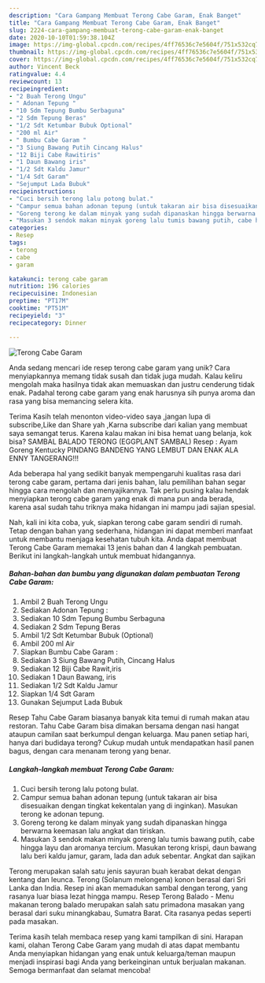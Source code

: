 ```yaml
---
description: "Cara Gampang Membuat Terong Cabe Garam, Enak Banget"
title: "Cara Gampang Membuat Terong Cabe Garam, Enak Banget"
slug: 2224-cara-gampang-membuat-terong-cabe-garam-enak-banget
date: 2020-10-10T01:59:38.104Z
image: https://img-global.cpcdn.com/recipes/4ff76536c7e5604f/751x532cq70/terong-cabe-garam-foto-resep-utama.jpg
thumbnail: https://img-global.cpcdn.com/recipes/4ff76536c7e5604f/751x532cq70/terong-cabe-garam-foto-resep-utama.jpg
cover: https://img-global.cpcdn.com/recipes/4ff76536c7e5604f/751x532cq70/terong-cabe-garam-foto-resep-utama.jpg
author: Vincent Beck
ratingvalue: 4.4
reviewcount: 13
recipeingredient:
- "2 Buah Terong Ungu"
- " Adonan Tepung "
- "10 Sdm Tepung Bumbu Serbaguna"
- "2 Sdm Tepung Beras"
- "1/2 Sdt Ketumbar Bubuk Optional"
- "200 ml Air"
- " Bumbu Cabe Garam "
- "3 Siung Bawang Putih Cincang Halus"
- "12 Biji Cabe Rawitiris"
- "1 Daun Bawang iris"
- "1/2 Sdt Kaldu Jamur"
- "1/4 Sdt Garam"
- "Sejumput Lada Bubuk"
recipeinstructions:
- "Cuci bersih terong lalu potong bulat."
- "Campur semua bahan adonan tepung (untuk takaran air bisa disesuaikan dengan tingkat kekentalan yang di inginkan). Masukan terong ke adonan tepung."
- "Goreng terong ke dalam minyak yang sudah dipanaskan hingga berwarna keemasan lalu angkat dan tiriskan."
- "Masukan 3 sendok makan minyak goreng lalu tumis bawang putih, cabe hingga layu dan aromanya tercium. Masukan terong krispi, daun bawang lalu beri kaldu jamur, garam, lada dan aduk sebentar. Angkat dan sajikan"
categories:
- Resep
tags:
- terong
- cabe
- garam

katakunci: terong cabe garam 
nutrition: 196 calories
recipecuisine: Indonesian
preptime: "PT17M"
cooktime: "PT51M"
recipeyield: "3"
recipecategory: Dinner

---
```



![Terong Cabe Garam](https://img-global.cpcdn.com/recipes/4ff76536c7e5604f/751x532cq70/terong-cabe-garam-foto-resep-utama.jpg)

Anda sedang mencari ide resep terong cabe garam yang unik? Cara menyiapkannya memang tidak susah dan tidak juga mudah. Kalau keliru mengolah maka hasilnya tidak akan memuaskan dan justru cenderung tidak enak. Padahal terong cabe garam yang enak harusnya sih punya aroma dan rasa yang bisa memancing selera kita.

Terima Kasih telah menonton video-video saya ,jangan lupa di subscribe,Like dan Share yah ,Karna subscribe dari kalian yang membuat saya semangat terus. Karena kalau makan ini bisa hemat uang belanja, kok bisa? SAMBAL BALADO TERONG (EGGPLANT SAMBAL) Resep : Ayam Goreng Kentucky PINDANG BANDENG YANG LEMBUT DAN ENAK ALA ENNY TANGERANG!!!

Ada beberapa hal yang sedikit banyak mempengaruhi kualitas rasa dari terong cabe garam, pertama dari jenis bahan, lalu pemilihan bahan segar hingga cara mengolah dan menyajikannya. Tak perlu pusing kalau hendak menyiapkan terong cabe garam yang enak di mana pun anda berada, karena asal sudah tahu triknya maka hidangan ini mampu jadi sajian spesial.


Nah, kali ini kita coba, yuk, siapkan terong cabe garam sendiri di rumah. Tetap dengan bahan yang sederhana, hidangan ini dapat memberi manfaat untuk membantu menjaga kesehatan tubuh kita. Anda dapat membuat Terong Cabe Garam memakai 13 jenis bahan dan 4 langkah pembuatan. Berikut ini langkah-langkah untuk membuat hidangannya.

<!--inarticleads1-->

##### Bahan-bahan dan bumbu yang digunakan dalam pembuatan Terong Cabe Garam:

1. Ambil 2 Buah Terong Ungu
1. Sediakan  Adonan Tepung :
1. Sediakan 10 Sdm Tepung Bumbu Serbaguna
1. Sediakan 2 Sdm Tepung Beras
1. Ambil 1/2 Sdt Ketumbar Bubuk (Optional)
1. Ambil 200 ml Air
1. Siapkan  Bumbu Cabe Garam :
1. Sediakan 3 Siung Bawang Putih, Cincang Halus
1. Sediakan 12 Biji Cabe Rawit,iris
1. Sediakan 1 Daun Bawang, iris
1. Sediakan 1/2 Sdt Kaldu Jamur
1. Siapkan 1/4 Sdt Garam
1. Gunakan Sejumput Lada Bubuk


Resep Tahu Cabe Garam biasanya banyak kita temui di rumah makan atau restoran. Tahu Cabe Garam bisa dimakan bersama dengan nasi hangat ataupun camilan saat berkumpul dengan keluarga. Mau panen setiap hari, hanya dari budidaya terong? Cukup mudah untuk mendapatkan hasil panen bagus, dengan cara menanam terong yang benar. 

<!--inarticleads2-->

##### Langkah-langkah membuat Terong Cabe Garam:

1. Cuci bersih terong lalu potong bulat.
1. Campur semua bahan adonan tepung (untuk takaran air bisa disesuaikan dengan tingkat kekentalan yang di inginkan). Masukan terong ke adonan tepung.
1. Goreng terong ke dalam minyak yang sudah dipanaskan hingga berwarna keemasan lalu angkat dan tiriskan.
1. Masukan 3 sendok makan minyak goreng lalu tumis bawang putih, cabe hingga layu dan aromanya tercium. Masukan terong krispi, daun bawang lalu beri kaldu jamur, garam, lada dan aduk sebentar. Angkat dan sajikan


Terong merupakan salah satu jenis sayuran buah kerabat dekat dengan kentang dan leunca. Terong (Solanum melongena) konon berasal dari Sri Lanka dan India. Resep ini akan memadukan sambal dengan terong, yang rasanya luar biasa lezat hingga mampu. Resep Terong Balado - Menu makanan terong balado merupakan salah satu primadona masakan yang berasal dari suku minangkabau, Sumatra Barat. Cita rasanya pedas seperti pada masakan. 

Terima kasih telah membaca resep yang kami tampilkan di sini. Harapan kami, olahan Terong Cabe Garam yang mudah di atas dapat membantu Anda menyiapkan hidangan yang enak untuk keluarga/teman maupun menjadi inspirasi bagi Anda yang berkeinginan untuk berjualan makanan. Semoga bermanfaat dan selamat mencoba!
